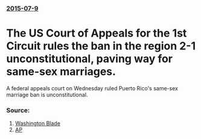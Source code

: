 ### [2015-07-9](/news/2015/07/9/index.md)

# The US Court of Appeals for the 1st Circuit rules the ban in the region 2-1 unconstitutional, paving way for same-sex marriages. 

A federal appeals court on Wednesday ruled Puerto Rico&#039;s same-sex marriage ban is unconstitutional.


### Source:

1. [Washington Blade](http://www.washingtonblade.com/2015/07/08/1st-circuit-rules-puerto-rico-marriage-ban-unconstitutional/)
2. [AP](http://bigstory.ap.org/article/e12d0086eac04acfbfb0f30c3deb60de/puerto-rico-amends-laws-after-us-ruling-gay-marriage)
